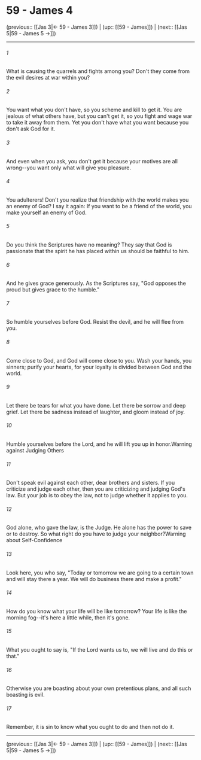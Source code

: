 # 59 - James 4

(previous:: [[Jas 3|← 59 - James 3]]) | (up:: [[59 - James]]) | (next:: [[Jas 5|59 - James 5 →]])

***


###### 1 
What is causing the quarrels and fights among you? Don't they come from the evil desires at war within you? 

###### 2 
You want what you don't have, so you scheme and kill to get it. You are jealous of what others have, but you can't get it, so you fight and wage war to take it away from them. Yet you don't have what you want because you don't ask God for it. 

###### 3 
And even when you ask, you don't get it because your motives are all wrong--you want only what will give you pleasure. 

###### 4 
You adulterers! Don't you realize that friendship with the world makes you an enemy of God? I say it again: If you want to be a friend of the world, you make yourself an enemy of God. 

###### 5 
Do you think the Scriptures have no meaning? They say that God is passionate that the spirit he has placed within us should be faithful to him. 

###### 6 
And he gives grace generously. As the Scriptures say, "God opposes the proud but gives grace to the humble." 

###### 7 
So humble yourselves before God. Resist the devil, and he will flee from you. 

###### 8 
Come close to God, and God will come close to you. Wash your hands, you sinners; purify your hearts, for your loyalty is divided between God and the world. 

###### 9 
Let there be tears for what you have done. Let there be sorrow and deep grief. Let there be sadness instead of laughter, and gloom instead of joy. 

###### 10 
Humble yourselves before the Lord, and he will lift you up in honor.Warning against Judging Others 

###### 11 
Don't speak evil against each other, dear brothers and sisters. If you criticize and judge each other, then you are criticizing and judging God's law. But your job is to obey the law, not to judge whether it applies to you. 

###### 12 
God alone, who gave the law, is the Judge. He alone has the power to save or to destroy. So what right do you have to judge your neighbor?Warning about Self-Confidence 

###### 13 
Look here, you who say, "Today or tomorrow we are going to a certain town and will stay there a year. We will do business there and make a profit." 

###### 14 
How do you know what your life will be like tomorrow? Your life is like the morning fog--it's here a little while, then it's gone. 

###### 15 
What you ought to say is, "If the Lord wants us to, we will live and do this or that." 

###### 16 
Otherwise you are boasting about your own pretentious plans, and all such boasting is evil. 

###### 17 
Remember, it is sin to know what you ought to do and then not do it.

***

(previous:: [[Jas 3|← 59 - James 3]]) | (up:: [[59 - James]]) | (next:: [[Jas 5|59 - James 5 →]])

